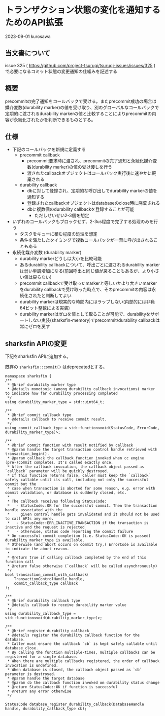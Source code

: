 # トランザクション状態の変化を通知するためのAPI拡張

2023-09-01 kurosawa

## 当文書について

issue 325 ( https://github.com/project-tsurugi/tsurugi-issues/issues/325 ) で必要になるコミット状態の変更通知の仕組みを記述する

## 概要

precommitの完了通知をコールバックで受ける。またprecommit成功の場合は媒介変数(durability marker)の値を受け取り、別のグローバルなコールバックで定期的に渡されるdurability markerの値と比較することによりprecommitの内容が永続化されたかを判断できるものとする。

## 仕様

- 下記のコールバックを新規に定義する
    - precommit callback 
      - precommit要求時に渡され、precommitの完了通知と永続化媒介変数(durability marker)の値の受け渡しを行う
      - 渡されたcallbackオブジェクトはコールバック実行後に速やかに廃棄される
    - durability callback 
      - dbに対して登録され、定期的な呼び出しでdurability markerの値を通知する
      - 登録されたcallbackオブジェクトはdatabaseのclose時に廃棄される
      - dbに複数個のdurability callbackを登録することが可能
        - ただしせいぜい2-3個を想定
- いずれのコールバックもブロックせず、2-3us程度で完了する処理のみを行う
  - タスクをキューに積む程度の処理を想定
  - 条件を満たしたタイミングで複数コールバックが一斉に呼び出されることもある
- 永続化媒介変数 (durability marker)
  - durability markerどうしは大小を比較可能
  - あるdurability callbackについて、呼出ごとに渡されるdurability markerは弱い単調増加になる(前回呼出と同じ値が戻ることもあるが、より小さい値は戻らない)
  - precommit callbackで受け取ったmarkerと等しいかより大きいmarkerをdurability callbackで受け取った時点で、そのprecommitの内容は永続化されたと判断してよい
  - durability markerは現実的な時間内にはラップしない(内部的には非負64ビット整数による実装)
  - durability markerはゼロを値として取ることが可能で、durabilityをサポートしない実装(sharksfin-memory)でprecommit/durability callbackは常にゼロを戻す

## sharksfin APIの変更

下記をsharksfin APIに追加する。

既存の `sharksfin::commit()` はdeprecatedとする。

```
namaspace sharksfin {
/**
 * @brief durability marker type
 * @details monotonic (among durability callback invocations) marker to indicate how far durability processing completed
 */
using durability_marker_type = std::uint64_t;

/**
 * @brief commit callback type
 * @details callback to receive commit result.
 */
using commit_callback_type = std::function<void(StatusCode, ErrorCode, durability_marker_type)>;

/**
 * @brief commit function with result notified by callback
 * @param handle the target transaction control handle retrieved with transaction_begin().
 * @param callback the callback function invoked when cc engine (pre-)commit completes. It's called exactly once.
 * After the callback invocation, the callback object passed as `callback` parameter will be quickly destroyed.
 * If this function returns false, caller must keep the `callback` safely callable until its call, including not only the successful commit but the 
 * case when transaction is aborted for some reason, e.g. error with commit validation, or database is suddenly closed, etc.
 *
 * The callback receives following StatusCode:
 *   - StatusCode::OK for the successful commit. Then the transaction handle associated with the
 *     given control handle gets invalidated and it should not be used to call APIs any more.
 *   - StatusCode::ERR_INACTIVE_TRANSACTION if the transaction is inactive and the request is rejected
 *   - otherwise, status code reporting the commit failure
 * On successful commit completion (i.e. StatusCode::OK is passed) durability_marker_type is available.
 * Otherwise (and abort occurs on commit try,) ErrorCode is available to indicate the abort reason.
 *
 * @return true if calling callback completed by the end of this function call
 * @return false otherwise (`callback` will be called asynchronously)
 */
bool transaction_commit_with_callback(
    TransactionControlHandle handle,
    commit_callback_type callback
);

/**
 * @brief durability callback type
 * @details callback to receive durability marker value
 */
using durability_callback_type = std::function<void(durability_marker_type)>;

/**
 * @brief register durability callback
 * @details register the durability callback function for the database.
 * Caller must ensure the callback `cb` is kept safely callable until database close.
 * By calling the function multiple-times, multiple callbacks can be registered for a single database.
 * When there are multiple callbacks registered, the order of callback invocation is undefined.
 * When database is closed, the callback object passed as `cb` parameter is destroyed.
 * @param handle the target database
 * @param cb the callback function invoked on durability status change
 * @return StatusCode::OK if function is successful
 * @return any error otherwise
 */

StatusCode database_register_durability_callback(DatabaseHandle handle, durability_callback_type cb);
```
